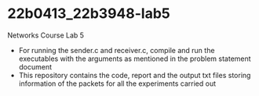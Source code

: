 # 22b0413_22b3948-lab5
Networks Course Lab 5
  - For running the sender.c and receiver.c, compile and run the executables with the arguments as mentioned in the problem statement document
  - This repository contains the code, report and the output txt files storing information of the packets for all the experiments carried out
